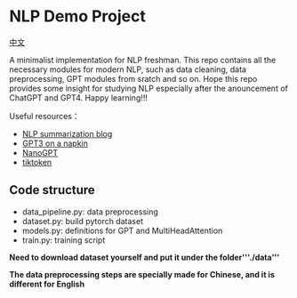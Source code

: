 # NLP Demo Project
[中文](readme.md)

A minimalist implementation for NLP freshman. 
This repo contains all the necessary modules for modern NLP, such as data cleaning, 
data preprocessing, GPT modules from sratch and so on. Hope this repo provides some insight
for studying NLP especially after the anouncement of ChatGPT and GPT4.
Happy learning!!!

Useful resources：
- [NLP summarization blog](https://www.deeplearning.ai/resources/natural-language-processing/)
- [GPT3 on a napkin](https://dugas.ch/artificial_curiosity/GPT_architecture.html)
- [NanoGPT](https://github.com/karpathy/nanoGPT/tree/a82b33b525ca9855d705656387698e13eb8e8d4b)
- [tiktoken](https://github.com/openai/tiktoken)
## Code structure
- data_pipeline.py: data preprocessing
- dataset.py: build pytorch dataset
- models.py: definitions for GPT and MultiHeadAttention
- train.py: training script

**Need to download dataset yourself and put it under the folder'''./data'''**

**The data preprocessing steps are specially made for Chinese, and it is different for English**